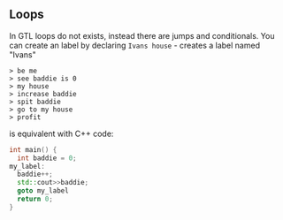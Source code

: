 ## Loops
In GTL loops do not exists, instead there are jumps and conditionals.
You can create an label by declaring `Ivans house` - creates a label named "Ivans"


```
> be me
> see baddie is 0
> my house
> increase baddie
> spit baddie
> go to my house
> profit
```
is equivalent with C++ code:
```C++
int main() {
  int baddie = 0;
my_label:
  baddie++;
  std::cout>>baddie;
  goto my_label
  return 0;
}
```
